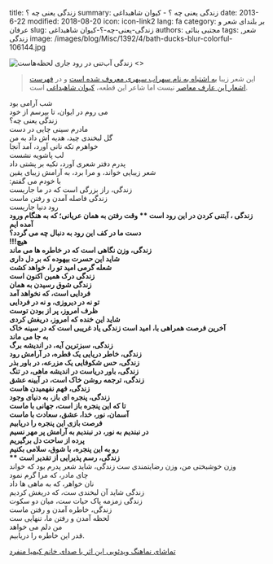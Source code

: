 title: زندگی یعنی چه ؟ 
summary: زندگی یعنی چه ؟  - کیوان شاهبداغی
date: 2013-6-22
modified: 2018-08-20
icon:  icon-link2
lang: fa
category: بر بلندای شعر و عرفان
slug: زندگی-یعنی-چه-؟-کیوان شاهبداغی
authors: مجتبی بنائی
tags: شعر, زندگی
image: /images/blog/Misc/1392/4/bath-ducks-blur-colorful-106144.jpg


![  زندگی آب‌تنی در رود جاری لحظه‌هاست <>]({static}/images/blog/Misc/1392/4/bath-ducks-blur-colorful-106144.jpg)

> این شعر زیبا [به اشتباه به نام سهراب سپهری معروف شده است](http://setare.com/fa/news/14120/%D9%85%D8%AA%D9%86-%DA%A9%D8%A7%D9%85%D9%84-%D8%B4%D8%B9%D8%B1-%D8%B2%D9%86%D8%AF%DA%AF%DB%8C-%D8%B3%D9%87%D8%B1%D8%A7%D8%A8) و در [فهرست اشعار این عارف معاصر](http://shereno.com/1/) نیست اما شاعر این قطعه، [کیوان شاهبداغی](http://k1shahbodagh.blogfa.com/post/31) است. 

شب آرامی بود  
می روم در ایوان، تا بپرسم از خود  
زندگی یعنی چه؟  
مادرم سینی چایی در دست  
گل لبخندی چید، هدیه اش داد به من  
خواهرم تکه نانی آورد، آمد آنجا  
لب پاشویه نشست  
پدرم دفتر شعری آورد، تکيه بر پشتی داد  
شعر زیبایی خواند، و مرا برد، به آرامش زیبای یقین  
:با خودم می گفتم  
زندگی، راز بزرگی است که در ما جاریست  
زندگی فاصله آمدن و رفتن ماست  
رود دنیا جاریست  
**زندگی ، آبتنی کردن در این رود است ** 
وقت رفتن به همان عریانی؛ که به هنگام ورود آمده ایم  
دست ما در کف این رود به دنبال چه می گردد؟  
!!!هیچ  
**زندگی، وزن نگاهی است که در خاطره ها می ماند**  
شاید این حسرت بیهوده که بر دل داری  
شعله گرمی امید تو را، خواهد کشت  
زندگی درک همین اکنون است  
زندگی شوق رسیدن به همان  
فردایی است، که نخواهد آمد  
تو نه در دیروزی، و نه در فردایی  
ظرف امروز، پر از بودن توست  
**شاید این خنده که امروز، دریغش کردی**  
آخرین فرصت همراهی با، امید است 
زندگی یاد غریبی است که در سینه خاک  
به جا می ماند  
زندگی، سبزترین آیه، در اندیشه برگ  
زندگی، خاطر دریایی یک قطره، در آرامش رود  
زندگی، حس شکوفایی یک مزرعه، در باور بذر  
زندگی، باور دریاست در اندیشه ماهی، در تنگ  
زندگی، ترجمه روشن خاک است، در آیینه عشق  
زندگی، فهم نفهمیدن هاست  
زندگی، پنجره ای باز، به دنیای وجود  
تا که این پنجره باز است، جهانی با ماست  
آسمان، نور، خدا، عشق، سعادت با ماست  
فرصت بازی این پنجره را دریابیم  
در نبندیم به نور، در نبندیم به آرامش پر مهر نسیم  
پرده از ساحت دل برگیریم  
رو به این پنجره، با شوق، سلامی بکنیم  
** زندگی، رسم پذیرایی از تقدیر است**  
وزن خوشبختی من، وزن رضایتمندی ست
زندگی، شاید شعر پدرم بود که خواند  
چای مادر، که مرا گرم نمود  
نان خواهر، که به ماهی ها داد  
زندگی شاید آن لبخندی ست، که دریغش کردیم  
زندگی زمزمه پاک حیات ست، میان دو سکوت  
زندگی، خاطره آمدن و رفتن ماست  
لحظه آمدن و رفتن ما، تنهایی ست  
من دلم می خواهد  
قدر این خاطره را دریابیم.  


[تماشای نماهنگ ویدئویی این اثر با صدای خانم کیمیا منفرد](https://www.aparat.com/v/7A3q6/%D8%B2%D9%86%D8%AF%DA%AF%DB%8C_%DB%8C%D8%B9%D9%86%DB%8C_%DA%86%D9%87_...%D8%9F_%28%D8%B3%D9%87%D8%B1%D8%A7%D8%A8_%D8%B3%D9%BE%D9%87%D8%B1%DB%8C%29)

